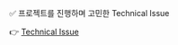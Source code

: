 ✅ 프로젝트를 진행하며 고민한 Technical Issue

👉 [Technical Issue](https://github.com/JinDDung2/sns-practice/wiki/Technical-Issue)